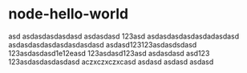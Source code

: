 # node-hello-world
asd
asdasdasdasdasd
asdasdasd
123asd
asdasdasdasdasdadasdasd
asdasdasdasdasdasdasdasd
asdasd123123asdasdsdasd
123asdasdasd1e12easd
123asdasd123asd
asdasdasd
asd123
123asdasdasdasdasd
aczxczxczxcasd
asdasd
asdasd
asdasd

